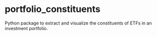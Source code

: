 # portfolio_constituents
Python package to extract and visualize the constituents of ETFs in an investment portfolio.
